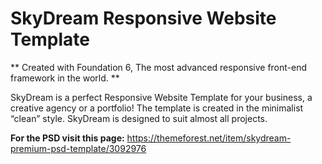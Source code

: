 # SkyDream Responsive Website Template

** Created with Foundation 6, The most advanced responsive front-end framework in the world. **

SkyDream is a perfect Responsive Website Template for your business, a creative agency or a portfolio! The template is created in the minimalist “clean” style. SkyDream is designed to suit almost all projects.

**For the PSD visit this page:**
<https://themeforest.net/item/skydream-premium-psd-template/3092976>
